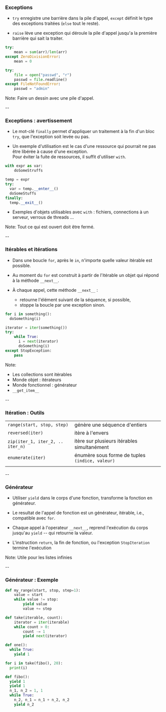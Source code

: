 ### Exceptions

- `try` enregistre une barrière dans la pile d'appel, `except` définit le type
  des exceptions traitées (`else` tout le reste).

- `raise` lève une exception qui déroule la pile d'appel jusqu'a la
  première barrière qui sait la traiter.

<div class="half">

```python
try:
    mean = sum(arr)/len(arr)
except ZeroDivisionError:
    mean = 0
```

</div>

<div class="half">

```python
try:
    file = open("passwd", "r")
    passwd = file.readline()
except FileNotFoundError:
    passwd = "admin"
```

</div>

Note:
Faire un dessin avec une pile d'appel.

--

### Exceptions : avertissement

- Le mot-clé `finally` permet d'appliquer un traitement à la fin d'un
  bloc `try`, que l'exception soit levée ou pas.

- Un exemple d'utilisation est le cas d'une ressource qui pourrait ne
  pas être libérée à cause d'une exception. \
  Pour éviter la fuite de ressources, il suffit d'utiliser `with`.

<div class='half'>

~~~python
with expr as var:
    doSomeStruffs
~~~

</div><div class='half'>

~~~python
temp = expr
try:
  var = temp.__enter__()
  doSomeStuffs
finally:
  temp.__exit__()
~~~

</div>

- Exemples d'objets utilisables avec `with` : fichiers, connections à
  un serveur, verrous de threads ...

Note:
Tout ce qui est ouvert doit être fermé.

--

### Itérables et itérations

- Dans une boucle `for`, après le `in`, n'importe quelle valeur
  itérable est possible.

- Au moment du `for` est construit à partir de l'itérable un objet
  qui répond à la méthode `__next__`.

- À chaque appel, cette méthode `__next__`&nbsp;:
  - retourne l'élément suivant de la séquence, si possible,
  - stoppe la boucle par une exception sinon.

<div class="half">

~~~python
for i in something():
  doSomething(i)
~~~

</div>
<div class="half">

~~~python
iterator = iter(something())
try:
    while True:
      i = next(iterator)
      doSomething(i)
except StopException:
    pass
~~~

</div>

Note:
- Les collections sont itérables
- Monde objet : itérateurs
- Monde fonctionnel : générateur
- `__get_item__`

--

### Itération : Outils

|||
|--|--|
|`range(start, stop, step)`       | génère une séquence d'entiers |
|`reversed(iter)`                 | itère à l'envers |
|`zip(iter_1, iter_2, .. iter_n)` | itère sur plusieurs itérables simultanément |
| `enumerate(iter)`               | énumère sous forme de tuples `(indice, valeur)` |
|||

--

### Générateur

- Utiliser `yield` dans le corps d'une fonction, transforme la
  fonction en générateur.

- Le resultat de l'appel de fonction est un générateur, itérable,
  i.e., compatible avec `for`.

- Chaque appel à l'operateur `__next__`, reprend l'exécution du corps
  jusqu'au `yield` -- qui retourne la valeur.

- L'instruction `return`, la fin de fonction, ou l'exception
  `StopIteration` termine l'exécution

Note:
Utile pour les listes infinies

--

### Générateur : Exemple

<div class="half">

~~~python
def my_range(start, stop, step=1):
    value = start
    while value != stop:
        yield value
        value += step
~~~

</div>
<div class="half">

```python
def take(iterable, count):
    iterator = iter(iterable)
    while count > 0:
        count -= 1
        yield next(iterator)
```

</div>

<div class="half">

```python
def one():
  while True:
    yield 1
```

```python
for i in take(fibo(), 20):
  print(i)
```

</div><div class="half">

```python
def fibo():
  yield 1
  yield 1
  n_1, n_2 = 1, 1
  while True:
    n_2, n_1 = n_1 + n_2, n_2
    yield n_2
```

</div>
